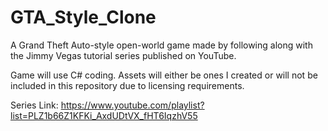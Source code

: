 # GTA_Style_Clone
A Grand Theft Auto-style open-world game made by following along with the Jimmy Vegas tutorial series published on YouTube.

Game will use C# coding. Assets will either be ones I created or will not be included in this repository due to licensing requirements.

Series Link:
https://www.youtube.com/playlist?list=PLZ1b66Z1KFKi_AxdUDtVX_fHT6IqzhV55

